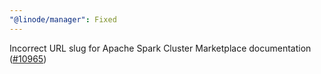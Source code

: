 ```yaml
---
"@linode/manager": Fixed
---
```


Incorrect URL slug for Apache Spark Cluster Marketplace documentation ([#10965](https://github.com/linode/manager/pull/10965))

